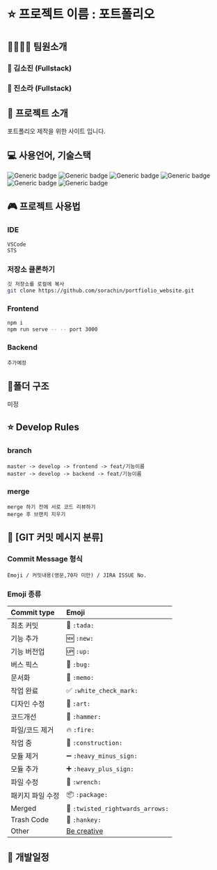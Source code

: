 # ⭐ 프로젝트 이름 :  포트폴리오

## 👨‍👩‍👦‍👦  팀원소개 

### 👸 김소진 (Fullstack)

### 👧 진소라 (Fullstack) 



## 📖 프로젝트 소개

포트폴리오 제작을 위한 사이트 입니다.




## 💻 사용언어, 기술스택

![Generic badge](https://img.shields.io/badge/platform-Web-brightgreen.svg) ![Generic badge](https://img.shields.io/badge/library-vue-blue.svg) ![Generic badge](https://img.shields.io/badge/framework-Spring-green.svg)
![Generic badge](https://img.shields.io/badge/database-MySQL-yellow.svg) ![Generic badge](https://img.shields.io/badge/server-AWS-9cf.svg) ![Generic badge](https://img.shields.io/badge/language-Java,JavaScript-important.svg)



## 🎮 프로젝트 사용법

### IDE

```
VSCode
STS
```

### 저장소 클론하기

```bash
깃 저장소를 로컬에 복사
git clone https://github.com/sorachin/portfiolio_website.git
```

### Frontend

```bash
npm i
npm run serve -- -- port 3000
```

### Backend

``` Spring Boot 
추가예정
```



## 🏢폴더 구조 
미정

## ⭐  Develop Rules

### branch

```
master -> develop -> frontend -> feat/기능이름
master -> develop -> backend -> feat/기능이름
```

### merge

```
merge 하기 전에 서로 코드 리뷰하기
merge 후 브랜치 지우기
```



## 📝 [GIT 커밋 메시지 분류]

### Commit Message 형식

 ```Emoji / 커밋내용(영문,70자 미만) / JIRA ISSUE No.```

### Emoji 종류

| Commit type      | Emoji                                                     |
| :--------------- | :-------------------------------------------------------- |
| 최초 커밋        | :tada: `:tada:`                                           |
| 기능 추가        | :new: `:new:`                                             |
| 기능 버전업      | 🆙  `:up:`                                                 |
| 버스 픽스        | :bug: `:bug:`                                             |
| 문서화           | :memo: `:memo:`                                           |
| 작업 완료        | :white_check_mark: `:white_check_mark:`                   |
| 디자인 수정      | :art: `:art:`                                             |
| 코드개선         | :hammer:  `:hammer:`                                      |
| 파일/코드 제거   | :fire: `:fire:`                                           |
| 작업 중          | :construction:  `:construction:`                          |
| 모듈 제거        | :heavy_minus_sign: `:heavy_minus_sign:`                   |
| 모듈 추가        | :heavy_plus_sign: `:heavy_plus_sign:`                     |
| 파일 수정        | :wrench: `:wrench:`                                       |
| 패키지 파일 수정 | :package: `:package:`                                     |
| Merged           | :twisted_rightwards_arrows: `:twisted_rightwards_arrows:` |
| Trash Code       | :hankey: `:hankey:`                                       |
| Other            | [Be creative](http://www.emoji-cheat-sheet.com/)          |



## 📆 개발일정


